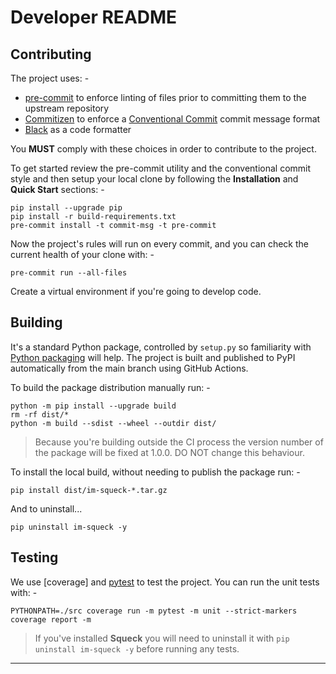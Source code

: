 # Developer README

## Contributing
The project uses: -

- [pre-commit] to enforce linting of files prior to committing them to the
  upstream repository
- [Commitizen] to enforce a [Conventional Commit] commit message format
- [Black] as a code formatter

You **MUST** comply with these choices in order to  contribute to the project.

To get started review the pre-commit utility and the conventional commit style
and then setup your local clone by following the **Installation** and
**Quick Start** sections: -

    pip install --upgrade pip
    pip install -r build-requirements.txt
    pre-commit install -t commit-msg -t pre-commit

Now the project's rules will run on every commit, and you can check the
current health of your clone with: -

    pre-commit run --all-files

Create a virtual environment if you're going to develop code.

## Building
It's a standard Python package, controlled by `setup.py` so familiarity
with [Python packaging] will help. The project is built and published
to PyPI automatically from the main branch using GitHub Actions.

To build the package distribution manually run: -

    python -m pip install --upgrade build
    rm -rf dist/*
    python -m build --sdist --wheel --outdir dist/

>   Because you're building outside the CI process the version number of
    the package will be fixed at 1.0.0. DO NOT change this behaviour.

To install the local build, without needing to publish the package run: -

    pip install dist/im-squeck-*.tar.gz

And to uninstall...

    pip uninstall im-squeck -y

## Testing
We use [coverage] and [pytest] to test the project.
You can run the unit tests with: -

    PYTHONPATH=./src coverage run -m pytest -m unit --strict-markers
    coverage report -m

> If you've installed **Squeck** you will need to uninstall it
  with `pip uninstall im-squeck -y` before running any tests.

---

[black]: https://black.readthedocs.io/en/stable
[commitizen]: https://commitizen-tools.github.io/commitizen/
[conventional commit]: https://www.conventionalcommits.org/en/v1.0.0/
[pre-commit]: https://pre-commit.com
[pytest]: https://docs.pytest.org/en/7.1.x/contents.html
[python packaging]: https://packaging.python.org/en/latest/tutorials/packaging-projects/
